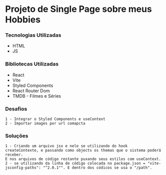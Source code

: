 # Projeto de Single Page sobre meus Hobbies

### Tecnologias Utilizadas
- HTML
- JS

### Bibliotecas Utilizadas
- React
- Vite
- Styled Components
- React Router Dom
- TMDB - Filmes e Séries

### Desafios
    1 - Integrar o Styled Components e useContext
    2 - Importar images por url comapcta

### Soluções
    1 - Criando um arquivo jsx e nele se utilizando do hook createContexte, e passando como objects os themas que o sistema poderá receber. 
    E nos arquivos de código restante puxando seus estilos com useContext.
    2 - se utilizando da linha de código colocada no package.json = "vite-jsconfig-paths": "^2.0.1"". E dentro dos códicos se usa o "/path".
